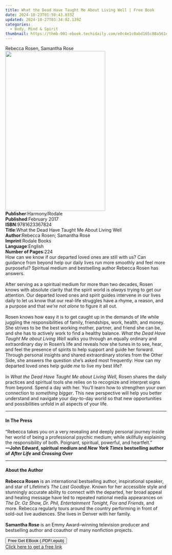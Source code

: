 ```yaml
---
title: What the Dead Have Taught Me About Living Well | Free Book
date: 2024-10-23T01:50:43.833Z
updated: 2024-10-27T03:34:02.139Z
categories:
  - Body, Mind & Spirit
thumbnail: https://thmb-001-ebook.techidaily.com/e0c4e1c0abd165c88a561c7395a805a8e76135de25d1dc047cd873528cb5f86b.jpg
---
```

<main id="book-container">
  <div class="flex flex-col">
    <div class="book-brief flex-1 py-6 px-4 sm:p-6 md:py-10 md:px-8">
      <!-- brief-->
      <div class="book-brief-main">Rebecca Rosen, Samantha Rose</div>
    </div>
    <div
      class="book-meta-info flex-1 grid gap-4 col-start-1 col-end-3 row-start-1 sm:mb-6 sm:grid-cols-4 lg:gap-6 lg:col-start-2 lg:row-end-6 lg:row-span-6 lg:mb-0"
    >
      <div
        class="book-meta-info-left place-content-center mt-4 p-4 text-sm leading-6 col-start-2 col-span-2 dark:text-slate-400"
      >
        <img
          class="w-full h-500 object-cover rounded-lg sm:h-255 sm:col-span-2 lg:col-span-full"
          src="https://img-001-ebook.techidaily.com/cf6db36807d0e00159596dfec9fcb32f2f63df3ca04d027594781a8e5c51f78c.jpg"
          alt=""
          width="312"
          height="500"
        />
      </div>
      <div
        class="book-meta-info-right mt-2 col-start-1 row-start-2 col-span-3 self-center"
      >
        <!-- meta data  -->
        <div class="flex flex-col px-4 md:px-8">
          <div class="flex-1">
            <strong>Publisher</strong>:<span class="px-2">Harmony/Rodale</span>
          </div>
          <div class="flex-1">
            <strong>Published</strong>:<span class="px-2">February 2017</span>
          </div>
          <div class="flex-1">
            <strong>ISBN</strong>:<span class="px-2">9781623367824</span>
          </div>
          <div class="flex-1">
            <strong>Title</strong>:<span class="px-2"
              >What the Dead Have Taught Me About Living Well</span
            >
          </div>
          <div class="flex-1">
            <strong>Author</strong>:<span class="px-2"
              >Rebecca Rosen; Samantha Rose</span
            >
          </div>
          <div class="flex-1">
            <strong>Imprint</strong>:<span class="px-2">Rodale Books</span>
          </div>
          <div class="flex-1">
            <strong>Language</strong>:<span class="px-2">English</span>
          </div>
          <div class="flex-1">
            <strong>Number of Pages</strong>:<span class="px-2">224</span>
          </div>
        </div>
      </div>
    </div>
    <div class="book-description flex-1 py-6 px-4 sm:p-6 md:py-10 md:px-8">
      <div class="book-description-main">
        <div accordion-content="" id="description">
          How can we know if our departed loved ones are still with us? Can
          guidance from beyond help our daily lives run more smoothly and feel
          more purposeful? Spiritual medium and bestselling author Rebecca Rosen
          has answers.<br /><br />After serving as a spiritual medium for more
          than two decades, Rosen knows with absolute clarity that the spirit
          world is <i>always</i> trying to get our attention. Our departed loved
          ones and spirit guides intervene in our lives daily to let us know
          that our real-life struggles have a rhyme, a reason, and a purpose and
          that <i>we’re not alone</i> to figure it all out. <br /><br />Rosen
          knows how easy it is to get caught up in the demands of life while
          juggling the responsibilities of family, friendships, work, health,
          and money. She strives to be the best working mother, partner, and
          friend she can be, and she has to actively work to find a healthy
          balance. <i>What the Dead Have Taught Me about Living Well</i> walks
          you through an equally ordinary and extraordinary day in Rosen’s life
          and reveals how she tunes in to see, hear, and feel the presence of
          spirits to help support and guide her forward. Through personal
          insights and shared extraordinary stories from the Other Side, she
          answers the question she’s asked most frequently: How can my departed
          loved ones help guide <i>me</i> to live my best life? <br /><br />In
          <i>What the Dead Have Taught Me about Living Well, </i>Rosen shares
          the daily practices and spiritual tools she relies on to recognize and
          interpret signs from beyond. Spend a day with her. You’ll learn how to
          strengthen your own connection to <i>something bigger</i>. This new
          perspective will help you better understand and navigate your
          day-to-day world so that new opportunities and possibilities unfold in
          all aspects of your life.
        </div>
        <div class="accordion-fader"></div>
      </div>
    </div>
    <div class="book-excerpts flex-1 py-6 px-4 sm:p-6 md:py-10 md:px-8">
      <!-- excerpts-->
      <div class="book-excerpts-main">
        <hr />
        <h4 class="placeholder placeholder-heading">
          <span>In The Press</span>
        </h4>
        <p>
          “Rebecca takes you on a very revealing and deeply personal journey
          inside her world of being a professional psychic medium; while
          skillfully explaining the responsibility of both. Poignant, spiritual,
          powerful, and heartfelt.”<br /><b
            >—John Edward, spiritual medium and
            <i>New York Times </i>bestselling author of <i>After Life </i>and
            <i>Crossing Over</i></b
          >
        </p>
      </div>
    </div>
    <div class="book-about-author flex-1 py-6 px-4 sm:p-6 md:py-10 md:px-8">
      <!-- about author-->
      <div class="book-main-author-main">
        <hr />
        <h4 class="placeholder placeholder-heading">
          <span>About the Author</span>
        </h4>
        <p>
          <b>Rebecca Rosen</b> is an international bestselling author,
          inspirational speaker, and star of Lifetime’s <i>The Last Goodbye</i>.
          Known for her accessible style and stunningly accurate ability to
          connect with the departed, her broad appeal and healing message have
          led to repeated national media appearances on
          <i
            >The Dr. Oz Show, Dr. Phil, Entertainment Tonight, Fox and
            Friends,</i
          >
          and more. Rebecca regularly tours around the country performing in
          front of sold-out live audiences. She lives in Denver with her
          family.<br /><br /><b>Samantha Rose</b> is an Emmy Award–winning
          television producer and bestselling author and coauthor of many
          nonfiction projects.
        </p>
      </div>
    </div>
    <div class="book-free-get flex-1 py-6 px-4 sm:p-6 md:py-10 md:px-8">
      <button
        id="btn-free-get"
        class="bg-blue-500 hover:bg-blue-700 text-white font-bold py-2 px-4 rounded"
      >
        Free Get EBook (.PDF/.epub)
      </button>
      <div id="countdown-display" class="px-2 text-lg mt-2"></div>
      <a
        id="free-link"
        class="hidden bg-blue-500 hover:bg-blue-700 text-white font-bold py-2 px-4 rounded"
        href="https://www.ebooks.com/en-us/book/96177331/what-the-dead-have-taught-me-about-living-well/rebecca-rosen/"
        target="_blank"
        >Click here to get a free link</a
      >
    </div>
    <script>
      let countdownTime = 0;
      let countdownInterval = null;
      document
        .getElementById('btn-free-get')
        .addEventListener('click', startCountdown);
      function startCountdown() {
        countdownTime = new Date().getTime() + 60000 * 3;
        countdownInterval = setInterval(updateCountdown, 1000);
        document.getElementById('btn-free-get').disabled = true;
        document
          .getElementById('btn-free-get')
          .classList.add('bg-gray-500', 'cursor-not-allowed');
      }
      function updateCountdown() {
        let currentTime = new Date().getTime();
        let timeLeft = countdownTime - currentTime;
        let secondsLeft = Math.floor(timeLeft / 1000);
        document.getElementById('countdown-display').innerHTML =
          `Remaining time: ${secondsLeft} seconds.`;
        if (secondsLeft <= 0) {
          clearInterval(countdownInterval);
          document.getElementById('btn-free-get').classList.add('hidden');
          document.getElementById('free-link').classList.remove('hidden');
          document.getElementById('countdown-display').innerHTML = '';
        }
      }
    </script>
  </div>
</main>

<ins class="adsbygoogle"
      style="display:block"
      data-ad-client="ca-pub-7571918770474297"
      data-ad-slot="8358498916"
      data-ad-format="auto"
      data-full-width-responsive="true"></ins>
    